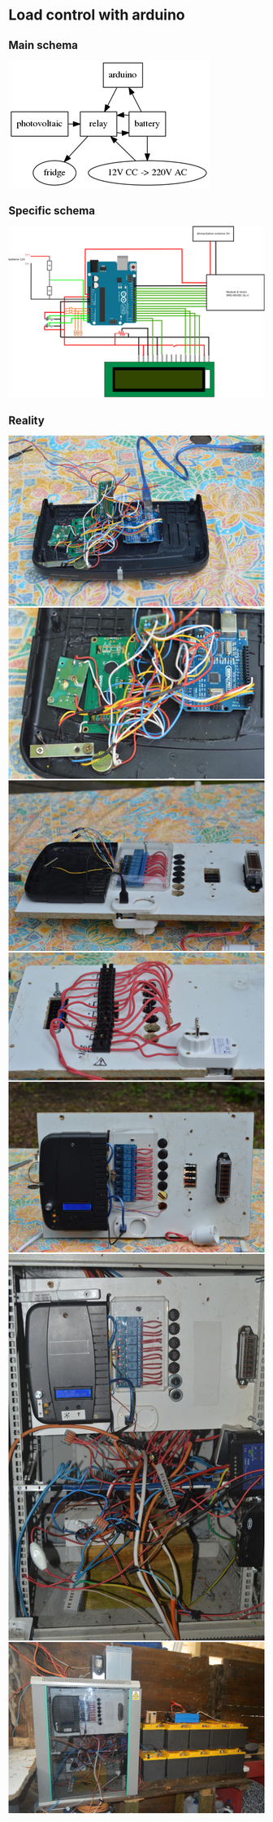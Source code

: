 # Load control with arduino
Main schema
-----------

![](https://github.com/trent30/load_control/blob/master/README_files/diagram.png)


Specific schema
---------------
![](https://github.com/trent30/load_control/blob/master/schema.png)

Reality
-------

![](https://github.com/trent30/load_control/blob/master/img/01.JPG)
![](https://github.com/trent30/load_control/blob/master/img/02.JPG)
![](https://github.com/trent30/load_control/blob/master/img/03.JPG)
![](https://github.com/trent30/load_control/blob/master/img/04.JPG)
![](https://github.com/trent30/load_control/blob/master/img/05.JPG)
![](https://github.com/trent30/load_control/blob/master/img/06.JPG)
![](https://github.com/trent30/load_control/blob/master/img/07.JPG)

